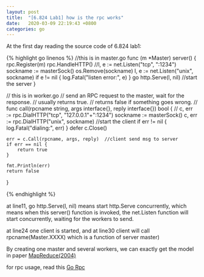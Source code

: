 ```yaml
---
layout: post
title:  "[6.824 Lab1] how is the rpc works"
date:   2020-03-09 22:19:43 +0800
categories: go
---
```


At the first day reading the source code of 6.824 lab1:

{% highlight go linenos %}
//this is in master.go
func (m *Master) server() {
	rpc.Register(m)
	rpc.HandleHTTP()
	//l, e := net.Listen("tcp", ":1234")
	sockname := masterSock()
	os.Remove(sockname)
	l, e := net.Listen("unix", sockname)
	if e != nil {
		log.Fatal("listen error:", e)
	}
	go http.Serve(l, nil)  //start the server
}


// this is in worker.go
// send an RPC request to the master, wait for the response.
// usually returns true.
// returns false if something goes wrong.
//
func call(rpcname string, args interface{}, reply interface{}) bool {
	// c, err := rpc.DialHTTP("tcp", "127.0.0.1"+":1234")
	sockname := masterSock()
	c, err := rpc.DialHTTP("unix", sockname)  //start the client
	if err != nil {
		log.Fatal("dialing:", err)
	}
	defer c.Close()

	err = c.Call(rpcname, args, reply)  //client send msg to server
	if err == nil {
		return true
	}

	fmt.Println(err)
	return false
}

{% endhighlight %}

at line11, go http.Serve(l, nil) means start http.Serve concurrently, which means when this server() function is invoked, the net.Listen function will start concurrently, waiting for the workers to send.

at line24 one client is started, and at line30 client will call rpcname(Master.XXXX) which is a function of server master)

By creating one master and several workers, we can exactly get the model in paper [MapReduce(2004)](https://pdos.csail.mit.edu/6.824/papers/mapreduce.pdf)

for rpc usage, read this [Go Rpc](https://juejin.im/post/5c4d664af265da61290a86d4)
